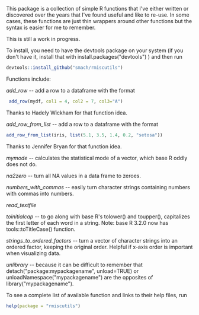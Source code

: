 <!-- README.md is generated from README.Rmd. Please edit that file -->
This package is a collection of simple R functions that I've either written or discovered over the years that I've found useful and like to re-use. In some cases, these functions are just thin wrappers around other functions but the syntax is easier for me to remember.

This is still a work in progress.

To install, you need to have the devtools package on your system (if you don't have it, install that with install.packages("devtools") ) and then run

``` r
devtools::install_github("smach/rmiscutils")
```

Functions include:

*add\_row* -- add a row to a dataframe with the format

``` r
 add_row(mydf, col1 = 4, col2 = 7, col3="A")
```

Thanks to Hadely Wickham for that function idea.

*add\_row\_from\_list* -- add a row to a dataframe with the format

``` r
add_row_from_list(iris, list(5.1, 3.5, 1.4, 0.2, "setosa"))
```

Thanks to Jennifer Bryan for that function idea.

*mymode* -- calculates the statistical mode of a vector, which base R oddly does not do.

*na2zero* -- turn all NA values in a data frame to zeroes.

*numbers\_with\_commas* -- easily turn character strings containing numbers with commas into numbers.

*read\_textfile*

*toinitialcap* -- to go along with base R's tolower() and toupper(), capitalizes the first letter of each word in a string. Note: base R 3.2.0 now has tools::toTitleCase() function.

*strings\_to\_ordered\_factors* -- turn a vector of character strings into an ordered factor, keeping the original order. Helpful if x-axis order is important when visualizing data.

*unlibrary* -- because it can be difficult to remember that detach("package:mypackagename", unload=TRUE) or unloadNamespace("mypackagename") are the opposites of library("mypackagename").

To see a complete list of available function and links to their help files, run

``` r
help(package = "rmiscutils")
```
